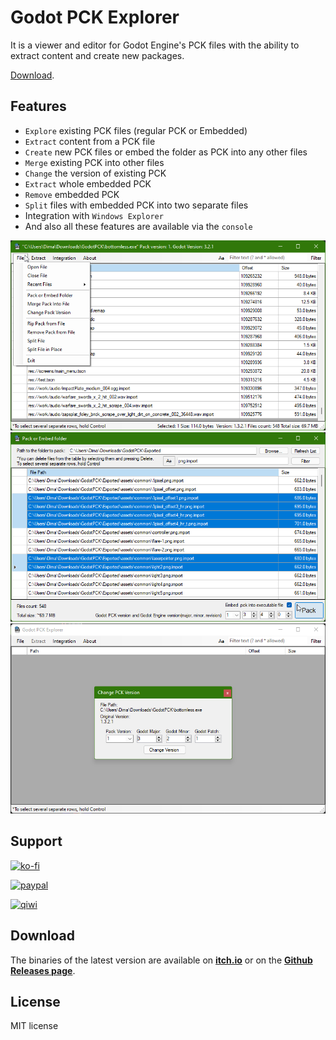# Godot PCK Explorer

It is a viewer and editor for Godot Engine's PCK files with the ability to extract content and create new packages.

[Download](#download).

## Features

* `Explore` existing PCK files (regular PCK or Embedded)
* `Extract` content from a PCK file
* `Create` new PCK files or embed the folder as PCK into any other files
* `Merge` existing PCK into other files
* `Change` the version of existing PCK
* `Extract` whole embedded PCK
* `Remove` embedded PCK
* `Split` files with embedded PCK into two separate files
* Integration with `Windows Explorer`
* And also all these features are available via the `console`

![Main Window](Images/MainForm.png)
![Main Window](Images/CreatePack.png)
![Main Window](Images/ChangeVersion.png)

## Support

[![ko-fi](https://ko-fi.com/img/githubbutton_sm.svg)](https://ko-fi.com/I2I53VZ2D)

[![paypal](https://www.paypalobjects.com/en_US/i/btn/btn_donateCC_LG.gif)](https://paypal.me/dmitriysalnikov)

[<img src="https://jobs.qiwi.com/assets/media/logo-mobile.83a2407e.svg" alt="qiwi" width=90px/>](https://qiwi.com/n/DMITRIYSALNIKOV)

## Download

The binaries of the latest version are available on [**itch.io**](https://dmitriysalnikov.itch.io/godot-pck-explorer) or on the [**Github Releases page**](https://github.com/DmitriySalnikov/GodotPCKExplorer/releases/latest).

## License

MIT license
